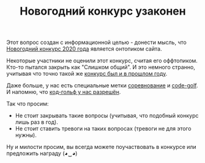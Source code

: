 ﻿---
title: "Новогодний конкурс узаконен"
se.owner.user_id: 15479
se.owner.display_name: "Suvitruf says Reinstate Monica"
se.owner.link: "https://ru.meta.stackoverflow.com/users/15479/suvitruf-says-reinstate-monica"
se.link: "https://ru.meta.stackoverflow.com/questions/9961/%d0%9d%d0%be%d0%b2%d0%be%d0%b3%d0%be%d0%b4%d0%bd%d0%b8%d0%b9-%d0%ba%d0%be%d0%bd%d0%ba%d1%83%d1%80%d1%81-%d1%83%d0%b7%d0%b0%d0%ba%d0%be%d0%bd%d0%b5%d0%bd"
se.question_id: 9961
se.post_type: question
se.score: 13
---
<p>Этот вопрос создан с информационной целью - донести мысль, что <a href="https://ru.stackoverflow.com/q/1061127/15479">Новогодний конкурс 2020 года</a> является онтопиком сайта.</p>

<p>Некоторые участники не оценили этот конкурс, считая его оффтопиком. Кто-то пытался закрыть как "Слишком общий". И это немного странно, учитывая что точно такой же <a href="https://ru.stackoverflow.com/q/924210/15479">конкурс был и в прошлом году</a>.</p>

<p>Даже больше, у нас есть специальные метки <a href="https://ru.stackoverflow.com/questions/tagged/%d1%81%d0%be%d1%80%d0%b5%d0%b2%d0%bd%d0%be%d0%b2%d0%b0%d0%bd%d0%b8%d0%b5" class="post-tag" title="показать вопросы с меткой [соревнование]" rel="tag">соревнование</a> и <a href="https://ru.stackoverflow.com/questions/tagged/code-golf" class="post-tag" title="показать вопросы с меткой [code-golf]" rel="tag">code-golf</a>. И напомню, что <a href="https://ru.meta.stackoverflow.com/q/2933/15479">код-гольф у нас разрешён</a>.</p>

<p>Так что просим:</p>

<ul>
<li>Не стоит закрывать такие вопросы (учитывая, что подобный конкурс лишь раз в год).</li>
<li>Не стоит ставить тревоги на таких вопросах (тревоги не для этого нужны).</li>
</ul>

<p>Ну и милости просим, вы всегда можете поучаствовать в конкурсе или предложить награду   (◕‿◕)</p>
